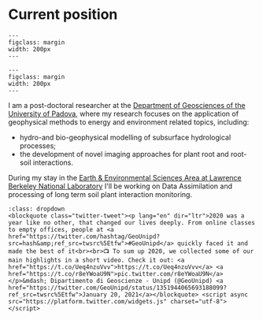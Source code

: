 # Current position

```{figure} /img/unipd.jpg
---
figclass: margin
width: 200px
---
```

```{figure} /img/BerkeleyLablogo.png
---
figclass: margin
width: 200px
---
```

I am a post-doctoral researcher at the [Department of Geosciences of the University of Padova](https://www.unipd.it/en/geo), where my research focuses on the application of geophysical methods to energy and environment related topics, including: 

- hydro-and bio-geophysical modelling of subsurface hydrological processes;
- the development of novel imaging approaches for plant root and root-soil interactions. 

During my stay in the  [Earth & Environmental Sciences Area at Lawrence Berkeley National Laboratory](https://eesa.lbl.gov/) I'll be working on Data Assimilation and processing of long term soil plant interaction monitoring. 

```{seealso}
:class: dropdown
<blockquote class="twitter-tweet"><p lang="en" dir="ltr">2020 was a year like no other, that changed our lives deeply. From online classes to empty offices, people at <a href="https://twitter.com/hashtag/GeoUnipd?src=hash&amp;ref_src=twsrc%5Etfw">#GeoUnipd</a> quickly faced it and made the best of it<br><br>📺 To sum up 2020, we collected some of our main highlights in a short video. Check it out: <a href="https://t.co/Ueq4nzuVvv">https://t.co/Ueq4nzuVvv</a> <a href="https://t.co/r8eYWoaU9N">pic.twitter.com/r8eYWoaU9N</a></p>&mdash; Dipartimento di Geoscienze - Unipd (@GeoUnipd) <a href="https://twitter.com/GeoUnipd/status/1351944065693188099?ref_src=twsrc%5Etfw">January 20, 2021</a></blockquote> <script async src="https://platform.twitter.com/widgets.js" charset="utf-8"></script>

```




